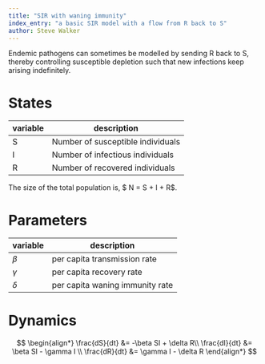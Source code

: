 ```yaml
---
title: "SIR with waning immunity"
index_entry: "a basic SIR model with a flow from R back to S"
author: Steve Walker
---
```


Endemic pathogens can sometimes be modelled by sending R back to S, thereby controlling susceptible depletion such that new infections keep arising indefinitely.

# States

| variable | description                       |
| -------- | --------------------------------- |
| S        | Number of susceptible individuals |
| I        | Number of infectious individuals  |
| R        | Number of recovered individuals   |

The size of the total population is,  $ N = S + I + R$.

# Parameters

| variable | description                     |
| -------- | ------------------------------- |
| $\beta$  | per capita transmission rate    |
| $\gamma$ | per capita recovery rate        |
| $\delta$ | per capita waning immunity rate |

# Dynamics 

$$
\begin{align*}
\frac{dS}{dt} &= -\beta SI + \delta R\\
\frac{dI}{dt} &= \beta SI - \gamma I \\
\frac{dR}{dt} &= \gamma I  - \delta R
\end{align*}
$$



